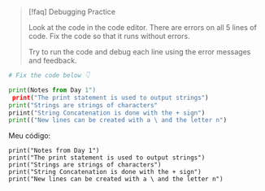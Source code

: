 
> [!faq] Debugging Practice
> 
> Look at the code in the code editor. There are errors on all 5 lines of code. Fix the code so that it runs without errors.
> 
> Try to run the code and debug each line using the error messages and feedback.

```python
# Fix the code below 👇

print(Notes from Day 1")
 print("The print statement is used to output strings")
print("Strings are strings of characters"
priint("String Concatenation is done with the + sign")
print(("New lines can be created with a \ and the letter n")
```

Meu código:

```python]
print("Notes from Day 1")
print("The print statement is used to output strings")
print("Strings are strings of characters")
print("String Concatenation is done with the + sign")
print("New lines can be created with a \ and the letter n")
```

